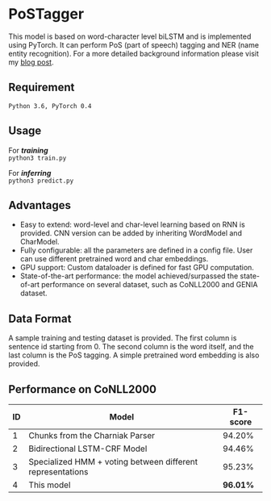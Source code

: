 # PoSTagger
This model is based on word-character level biLSTM and is implemented using PyTorch. It can perform PoS (part of speech) tagging and NER (name entity recognition). For a more detailed background information please visit my [blog post](http://leiluoray.com/2018/10/20/Part-of-Speech-Tagging/).
## Requirement
```
Python 3.6, PyTorch 0.4
```
## Usage
For ***training*** <br>
`python3 train.py`

For ***inferring*** <br>
`python3 predict.py`

## Advantages
* Easy to extend: word-level and char-level learning based on RNN is provided. CNN version can be added by inheriting WordModel and CharModel.
* Fully configurable: all the parameters are defined in a config file. User can use different pretrained word and char embeddings.
* GPU support: Custom dataloader is defined for fast GPU computation.
* State-of-the-art performance: the model achieved/surpassed the state-of-art performance on several dataset, such as CoNLL2000 and GENIA dataset.


## Data Format
A sample training and testing dataset is provided. The first column is sentence id starting from 0. The second column is the word itself, and the last column is the PoS tagging. A simple pretrained word embedding is also provided.

## Performance on CoNLL2000
|ID| Model |F1-score   
|---|--------- | --------
|1| Chunks from the Charniak Parser | 94.20%
|2| Bidirectional LSTM-CRF Model | 94.46%
|3| Specialized HMM + voting between different representations |  95.23%
|4| This model | **96.01%** 
